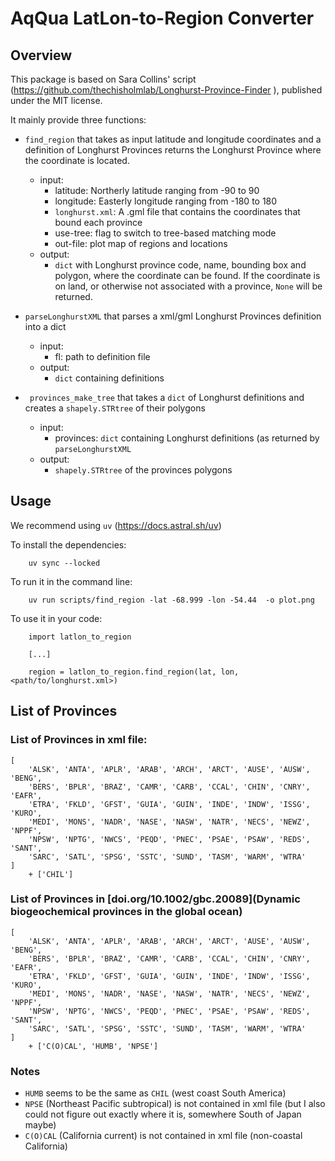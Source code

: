 # AqQua LatLon-to-Region Converter

## Overview

This package is based on Sara Collins' script (https://github.com/thechisholmlab/Longhurst-Province-Finder ),
published under the MIT license.

It mainly provide three functions:

- `find_region` that takes as input latitude and longitude coordinates and a definition of
  Longhurst Provinces returns the Longhurst Province where the coordinate is located.

  - input:
    - latitude: Northerly latitude ranging from -90 to 90
    - longitude: Easterly longitude ranging from -180 to 180
    - `longhurst.xml`: A .gml file that contains the coordinates that bound each province
    - use-tree: flag to switch to tree-based matching mode
    - out-file: plot map of regions and locations
  - output:
    - `dict` with Longhurst province code, name, bounding box and polygon, where the
      coordinate can be found. If the coordinate is on land, or otherwise not associated
      with a province, `None` will be returned.

- `parseLonghurstXML` that parses a xml/gml Longhurst Provinces definition into a dict

  - input:
    - fl: path to definition file
  - output:
    - `dict` containing definitions

- ` provinces_make_tree` that takes a `dict` of Longhurst definitions and creates a
  `shapely.STRtree` of their polygons
  - input:
    - provinces: `dict` containing Longhurst definitions (as returned by `parseLonghurstXML`
  - output:
    - `shapely.STRtree` of the provinces polygons

## Usage

We recommend using `uv` (https://docs.astral.sh/uv)

To install the dependencies:

```
	uv sync --locked
```

To run it in the command line:

```
	uv run scripts/find_region -lat -68.999 -lon -54.44  -o plot.png
```

To use it in your code:

```
	import latlon_to_region

	[...]

	region = latlon_to_region.find_region(lat, lon, <path/to/longhurst.xml>)
```

## List of Provinces

### List of Provinces in xml file:

```
[
	'ALSK', 'ANTA', 'APLR', 'ARAB', 'ARCH', 'ARCT', 'AUSE', 'AUSW', 'BENG',
	'BERS', 'BPLR', 'BRAZ', 'CAMR', 'CARB', 'CCAL', 'CHIN', 'CNRY', 'EAFR',
	'ETRA', 'FKLD', 'GFST', 'GUIA', 'GUIN', 'INDE', 'INDW', 'ISSG', 'KURO',
	'MEDI', 'MONS', 'NADR', 'NASE', 'NASW', 'NATR', 'NECS', 'NEWZ', 'NPPF',
	'NPSW', 'NPTG', 'NWCS', 'PEQD', 'PNEC', 'PSAE', 'PSAW', 'REDS', 'SANT',
	'SARC', 'SATL', 'SPSG', 'SSTC', 'SUND', 'TASM', 'WARM', 'WTRA'
]
	+ ['CHIL']
```

### List of Provinces in [doi.org/10.1002/gbc.20089](Dynamic biogeochemical provinces in the global ocean)

```
[
	'ALSK', 'ANTA', 'APLR', 'ARAB', 'ARCH', 'ARCT', 'AUSE', 'AUSW', 'BENG',
	'BERS', 'BPLR', 'BRAZ', 'CAMR', 'CARB', 'CCAL', 'CHIN', 'CNRY', 'EAFR',
	'ETRA', 'FKLD', 'GFST', 'GUIA', 'GUIN', 'INDE', 'INDW', 'ISSG', 'KURO',
	'MEDI', 'MONS', 'NADR', 'NASE', 'NASW', 'NATR', 'NECS', 'NEWZ', 'NPPF',
	'NPSW', 'NPTG', 'NWCS', 'PEQD', 'PNEC', 'PSAE', 'PSAW', 'REDS', 'SANT',
	'SARC', 'SATL', 'SPSG', 'SSTC', 'SUND', 'TASM', 'WARM', 'WTRA'
]
	+ ['C(O)CAL', 'HUMB', 'NPSE']
```

### Notes

- `HUMB` seems to be the same as `CHIL` (west coast South America)
- `NPSE` (Northeast Pacific subtropical) is not contained in xml file (but I also could not
  figure out exactly where it is, somewhere South of Japan maybe)
- `C(O)CAL` (California current) is not contained in xml file (non-coastal California)
